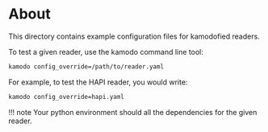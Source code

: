 # About

This directory contains example configuration files for kamodofied readers.

To test a given reader, use the kamodo command line tool:

```sh
kamodo config_override=/path/to/reader.yaml
```

For example, to test the HAPI reader, you would write:

```sh
kamodo config_override=hapi.yaml
```

!!! note
    Your python environment should all the dependencies for the given reader.

